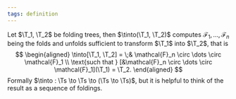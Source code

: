 ```yaml
---
tags: definition
---
```


Let $\T_1, \T_2$ be folding trees, then $\tinto(\T_1, \T_2)$ computes $\mathcal{F}_1,\dots,\mathcal{F}_n$ being the folds and unfolds sufficient to transform $\T_1$ into $\T_2$, that is
$$
\begin{aligned}
\tinto[\T_1, \T_2] = \;& \mathcal{F}_n \circ \dots \circ \mathcal{F}_1 \\
\text{such that } [&\mathcal{F}_n \circ \dots \circ \mathcal{F}_1](\T_1) = \T_2.
\end{aligned}
$$
Formally $\tinto : \Ts \to \Ts \to (\Ts \to \Ts)$, but it is helpful to think of the result as a sequence of foldings.